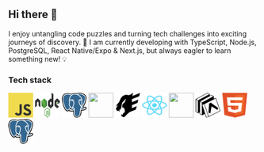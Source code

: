 ## Hi there 👋

I enjoy untangling code puzzles and turning tech challenges into exciting journeys of discovery. 🧩
I am currently developing with TypeScript, Node.js, PostgreSQL, React Native/Expo & Next.js, but always eagler to learn something new! 💡

### Tech stack

<img src='./icons/logo-javascript.svg' height="50" width="50" /> <img src='./icons/nodejs-1.svg' height="50" width="50"/>  <img src='./icons/postgresql.svg' height="50" width="50"/>  <img src='./icons/prisma.svg' height="50" width="50"/>  <img src='./icons/fastify.svg' height="50" width="50"/>  <img src='./icons/react-2.svg' height="50" width="50"/>  <img src='./icons/react-native.svg' height="50" width="50"/>  <img src='./icons/expo-1.svg' height="50" width="50"/>  <img src='./icons/html-1.svg' height="50" width="50"/>  <img src='./icons/postgresql.svg' height="50" width="50"/> 
<!--
**juditla/juditla** is a ✨ _special_ ✨ repository because its `README.md` (this file) appears on your GitHub profile.

Here are some ideas to get you started:

- 🔭 I’m currently working on ...
- 🌱 I’m currently learning ...
- 👯 I’m looking to collaborate on ...
- 🤔 I’m looking for help with ...
- 💬 Ask me about ...
- 📫 How to reach me: ...
- 😄 Pronouns: ...
- ⚡ Fun fact: ...
-->
